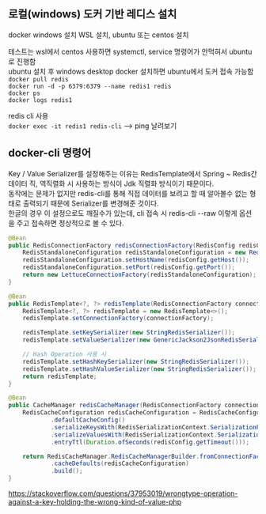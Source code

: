 ## 로컬(windows) 도커 기반 레디스 설치
docker windows 설치
WSL 설치, ubuntu 또는 centos 설치

테스트는 wsl에서 centos 사용하면 systemctl, service 명령어가 안먹혀서 ubuntu로 진행함  
ubuntu 설치 후 windows desktop docker 설치하면 ubuntu에서 도커 접속 가능함  
`docker pull redis`  
`docker run -d -p 6379:6379 --name redis1 redis`  
`docker ps`  
`docker logs redis1`  

redis cli 사용  
`docker exec -it redis1 redis-cli` --> ping 날려보기

## docker-cli 명령어
Key / Value Serializer를 설정해주는 이유는 RedisTemplate에서 Spring ~ Redis간 데이터 직, 역직렬화 시 사용하는 방식이 Jdk 직렬화 방식이기 때문이다.  
동작에는 문제가 없지만 redis-cli를 통해 직접 데이터를 보려고 할 때 알아볼수 없는 형태로 출력되기 때문에 Serializer를 변경해준 것이다.  
한글의 경우 이 설정으로도 깨질수가 있는데, cli 접속 시 redis-cli --raw 이렇게 옵션을 주고 접속하면 정상적으로 볼 수 있다.  

```java
@Bean
public RedisConnectionFactory redisConnectionFactory(RedisConfig redisConfig) {
    RedisStandaloneConfiguration redisStandaloneConfiguration = new RedisStandaloneConfiguration();
    redisStandaloneConfiguration.setHostName(redisConfig.getHost());
    redisStandaloneConfiguration.setPort(redisConfig.getPort());
    return new LettuceConnectionFactory(redisStandaloneConfiguration);
}

@Bean
public RedisTemplate<?, ?> redisTemplate(RedisConnectionFactory connectionFactory) {
    RedisTemplate<?, ?> redisTemplate = new RedisTemplate<>();
    redisTemplate.setConnectionFactory(connectionFactory);

    redisTemplate.setKeySerializer(new StringRedisSerializer());
    redisTemplate.setValueSerializer(new GenericJackson2JsonRedisSerializer());

    // Hash Operation 사용 시
    redisTemplate.setHashKeySerializer(new StringRedisSerializer());
    redisTemplate.setHashValueSerializer(new StringRedisSerializer());
    return redisTemplate;
}

@Bean
public CacheManager redisCacheManager(RedisConnectionFactory connectionFactory, RedisConfig redisConfig) {
    RedisCacheConfiguration redisCacheConfiguration = RedisCacheConfiguration
            .defaultCacheConfig()
            .serializeKeysWith(RedisSerializationContext.SerializationPair.fromSerializer(new StringRedisSerializer()))
            .serializeValuesWith(RedisSerializationContext.SerializationPair.fromSerializer(new GenericJackson2JsonRedisSerializer()))
            .entryTtl(Duration.ofSeconds(redisConfig.getTimeout()));

    return RedisCacheManager.RedisCacheManagerBuilder.fromConnectionFactory(connectionFactory)
            .cacheDefaults(redisCacheConfiguration)
            .build();
}
```

https://stackoverflow.com/questions/37953019/wrongtype-operation-against-a-key-holding-the-wrong-kind-of-value-php
